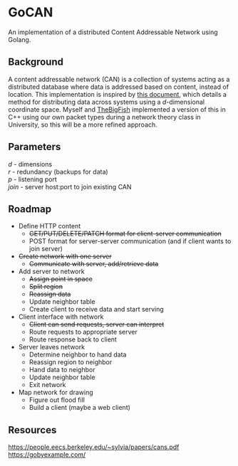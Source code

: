 # GoCAN

An implementation of a distributed Content Addressable Network using Golang.

## Background

A content addressable network (CAN) is a collection of systems acting as a distributed database where data is addressed based on content, instead of location. This implementation is inspired by [this document](https://people.eecs.berkeley.edu/~sylvia/papers/cans.pdf), which details a method for distributing data across systems using a _d_-dimensional coordinate space. Myself and [TheBigFish](https://github.com/TheBiggerFish) implemented a version of this in C++ using our own packet types during a network theory class in University, so this will be a more refined approach.

## Parameters

_d_ - dimensions \
_r_ - redundancy (backups for data) \
_p_ - listening port \
_join_ - server host:port to join existing CAN

## Roadmap

- Define HTTP content
  - ~~GET/PUT/DELETE/PATCH format for client-server communication~~
  - POST format for server-server communication (and if client wants to join server)
- ~~Create network with one server~~
  - ~~Communicate with server, add/retrieve data~~
- Add server to network
  - ~~Assign point in space~~
  - ~~Split region~~
  - ~~Reassign data~~
  - Update neighbor table
  - Create client to receive data and start serving
- Client interface with network
  - ~~Client can send requests, server can interpret~~
  - Route requests to appropriate server
  - Route response back to client
- Server leaves network
  - Determine neighbor to hand data
  - Reassign region to neighbor
  - Hand data to neighbor
  - Update neighbor table
  - Exit network
- Map network for drawing
  - Figure out flood fill
  - Build a client (maybe a web client)

## Resources

<https://people.eecs.berkeley.edu/~sylvia/papers/cans.pdf> \
<https://gobyexample.com/>
